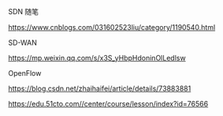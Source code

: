 SDN 随笔

https://www.cnblogs.com/031602523liu/category/1190540.html


SD-WAN

https://mp.weixin.qq.com/s/x3S_yHbpHdoninOlLedlsw

OpenFlow

https://blog.csdn.net/zhaihaifei/article/details/73883881

https://edu.51cto.com//center/course/lesson/index?id=76566
